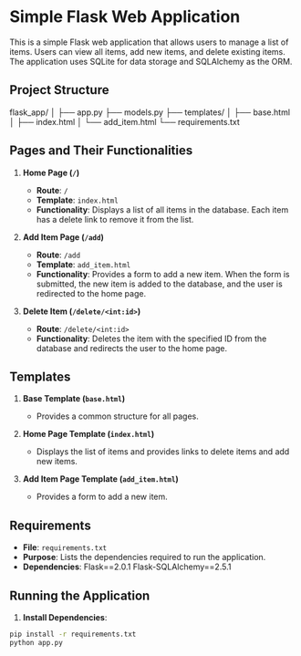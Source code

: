 # Simple Flask Web Application
This is a simple Flask web application that allows users to manage a list of items. Users can view all items, add new items, and delete existing items. The application uses SQLite for data storage and SQLAlchemy as the ORM.

## Project Structure
flask_app/
│
├── app.py
├── models.py
├── templates/
│   ├── base.html
│   ├── index.html
│   └── add_item.html
└── requirements.txt


## Pages and Their Functionalities

1. **Home Page (`/`)**
   - **Route**: `/`
   - **Template**: `index.html`
   - **Functionality**: Displays a list of all items in the database. Each item has a delete link to remove it from the list.

2. **Add Item Page (`/add`)**
   - **Route**: `/add`
   - **Template**: `add_item.html`
   - **Functionality**: Provides a form to add a new item. When the form is submitted, the new item is added to the database, and the user is redirected to the home page.

3. **Delete Item (`/delete/<int:id>`)**
   - **Route**: `/delete/<int:id>`
   - **Functionality**: Deletes the item with the specified ID from the database and redirects the user to the home page.

## Templates

1. **Base Template (`base.html`)**
   - Provides a common structure for all pages.

2. **Home Page Template (`index.html`)**
   - Displays the list of items and provides links to delete items and add new items.

3. **Add Item Page Template (`add_item.html`)**
   - Provides a form to add a new item.

## Requirements

- **File**: `requirements.txt`
- **Purpose**: Lists the dependencies required to run the application.
- **Dependencies**:
Flask==2.0.1 Flask-SQLAlchemy==2.5.1


## Running the Application

1. **Install Dependencies**:
 ```sh
 pip install -r requirements.txt
 python app.py
